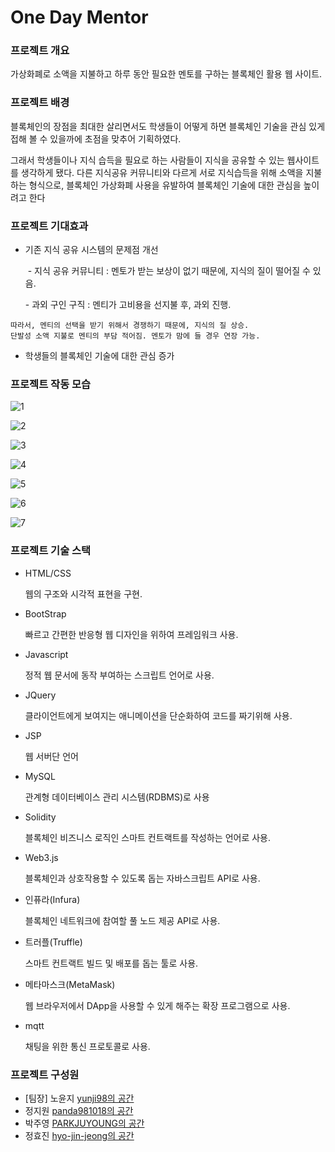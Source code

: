 # One Day Mentor 

### **프로젝트 개요**

가상화폐로 소액을 지불하고 하루 동안 필요한 멘토를 구하는 블록체인 활용 웹 사이트.



### **프로젝트 배경**

블록체인의 장점을 최대한 살리면서도 학생들이 어떻게 하면 블록체인 기술을 관심 있게 접해 볼 수 있을까에 초점을 맞추어 기획하였다.

그래서 학생들이나 지식 습득을 필요로 하는 사람들이 지식을 공유할 수 있는 웹사이트를 생각하게 됐다. 다른 지식공유 커뮤니티와 다르게 서로 지식습득을 위해 소액을 지불하는 형식으로, 블록체인 가상화폐 사용을 유발하여 블록체인 기술에 대한 관심을 높이려고 한다



### **프로젝트 기대효과**

- 기존 지식 공유 시스템의 문제점 개선

  ​	 \- 지식 공유 커뮤니티 : 멘토가 받는 보상이 없기 때문에, 지식의 질이 떨어질 수 있음.

   	\- 과외 구인 구직 : 멘티가 고비용을 선지불 후, 과외 진행.

 ```
따라서, 멘티의 선택을 받기 위해서 경쟁하기 때문에, 지식의 질 상승.
단발성 소액 지불로 멘티의 부담 적어짐. 멘토가 맘에 들 경우 연장 가능.
 ```



- 학생들의 블록체인 기술에 대한 관심 증가



### 프로젝트 작동 모습
![1](https://user-images.githubusercontent.com/56016350/105573387-92901a00-5da0-11eb-897f-c1207c6218dc.gif)

![2](https://user-images.githubusercontent.com/56016350/105573395-a50a5380-5da0-11eb-8648-2b8721f856e1.gif)

![3](https://user-images.githubusercontent.com/56016350/105573396-a6d41700-5da0-11eb-8705-d979bdecef2d.gif)

![4](https://user-images.githubusercontent.com/56016350/105573397-a8054400-5da0-11eb-9584-47245f1855fe.gif)

![5](https://user-images.githubusercontent.com/56016350/105573399-aa679e00-5da0-11eb-8fcf-8f4ae5e805d6.gif)

![6](https://user-images.githubusercontent.com/56016350/105573418-ce2ae400-5da0-11eb-8c3b-1d7bbfbf55e9.gif)

![7](https://user-images.githubusercontent.com/56016350/105573420-cff4a780-5da0-11eb-9fde-3b8fc97a6bbf.gif)

### 프로젝트 기술 스택

- HTML/CSS

  웹의 구조와 시각적 표현을 구현.

- BootStrap

  빠르고 간편한 반응형 웹 디자인을 위하여 프레임워크 사용.

- Javascript

  정적 웹 문서에 동작 부여하는 스크립트 언어로 사용.

- JQuery

  클라이언트에게 보여지는 애니메이션을 단순화하여 코드를 짜기위해 사용.

- JSP

  웹 서버단 언어

- MySQL

  관계형 데이터베이스 관리 시스템(RDBMS)로 사용

- Solidity

  블록체인 비즈니스 로직인 스마트 컨트랙트를 작성하는 언어로 사용. 

- Web3.js

  블록체인과 상호작용할 수 있도록 돕는 자바스크립트 API로 사용.

- 인퓨라(Infura)

  블록체인 네트워크에 참여할 풀 노드 제공 API로 사용.

- 트러플(Truffle)

  스마트 컨트랙트 빌드 및 배포를 돕는 툴로 사용.

- 메타마스크(MetaMask)

  웹 브라우저에서 DApp을 사용할 수 있게 해주는 확장  프로그램으로 사용.

- mqtt

  채팅을 위한 통신 프로토콜로 사용.



### 프로젝트 구성원

- [팀장] 노윤지 [yunji98의 공간](https://github.com/yunji98)
- 정지원 [panda981018의 공간](https://github.com/panda981018)
- 박주영 [PARKJUYOUNG의 공간](https://github.com/juzero98)
- 정효진 [hyo-jin-jeong의 공간](https://github.com/hyo-jin-jeong)

